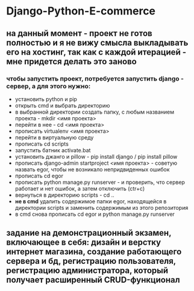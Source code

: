 # Django-Python-E-commerce
## **на данный момент - проект не готов полностью и я не вижу смысла выкладывать его на хостинг, так как с каждой итерацией - мне придется делать это заново**
### чтобы запустить проект, потребуется запустить django - сервер, а для этого нужно:
* установить python и pip
* открыть cmd и выбрать директорию
* в выбранной директории создать папку, с любым названием проекта - mkdir <имя проекта>
* перейти в нее - cd <имя проекта>
* прописать virtualenv <имя проекта>
* перейти в виртуальную среду
* прописать cd scripts
* запустить батник activate.bat
* установить джанго и pillow - pip install django / pip install pillow
* прописать django-admin startproject <имя проекта> - советую назвать egor, чтобы не возникало непридвиденных ошибок
* прописать cd egor
* прописать python manage.py runserver - и проверить, что сервер работает и нет ошибок, а затем отключить (ctr+c)
* вернуться в директорию scripts - cd ..
* **не в cmd** удалить содержимое папки egor, находящейся в директории scripts и заменить содержимым из этого репозитория
* в cmd снова прописать cd egor и python manage.py runserver
## задание на демонстрационный экзамен, включающее в себя: дизайн и верстку интернет магазина, создание работающего сервера и бд, регистрацию пользователя, регистрацию администратора, который получает расширенный CRUD-функционал
